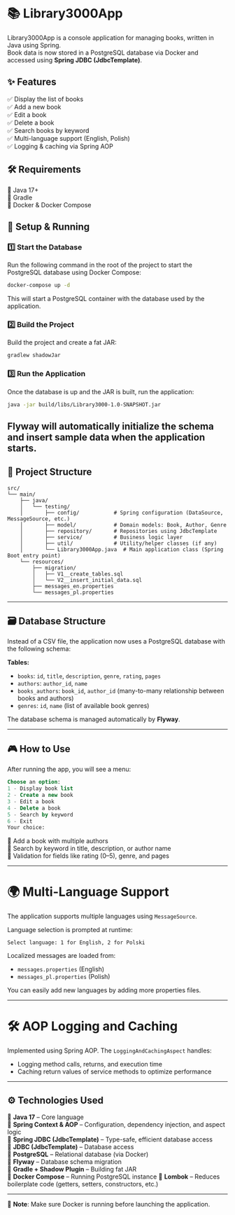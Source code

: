 # 📚 Library3000App

Library3000App is a console application for managing books, written in Java using Spring.  
Book data is now stored in a PostgreSQL database via Docker and accessed using **Spring JDBC (JdbcTemplate)**.
## ✨ Features
✅ Display the list of books  
✅ Add a new book  
✅ Edit a book  
✅ Delete a book  
✅ Search books by keyword  
✅ Multi-language support (English, Polish)  
✅ Logging & caching via Spring AOP

## 🛠 Requirements
🔹 Java 17+  
🔹 Gradle  
🔹 Docker & Docker Compose

## 🚀 Setup & Running

### 1️⃣ Start the Database
Run the following command in the root of the project to start the PostgreSQL database using Docker Compose:

```sh
docker-compose up -d
```

This will start a PostgreSQL container with the database used by the application.


### 2️⃣ Build the Project
Build the project and create a fat JAR:

```sh
gradlew shadowJar
```

### 3️⃣ Run the Application
Once the database is up and the JAR is built, run the application:

```sh
java -jar build/libs/Library3000-1.0-SNAPSHOT.jar
```

Flyway will automatically initialize the schema and insert sample data when the application starts.
---

## 📂 Project Structure

```
src/
└── main/
    ├── java/
    │   └── testing/
    │       ├── config/           # Spring configuration (DataSource, MessageSource, etc.)
    │       ├── model/            # Domain models: Book, Author, Genre
    │       ├── repository/       # Repositories using JdbcTemplate
    │       ├── service/          # Business logic layer
    │       ├── util/             # Utility/helper classes (if any)
    │       └── Library3000App.java  # Main application class (Spring Boot entry point)
    └── resources/
        ├── migration/
        │   ├── V1__create_tables.sql
        │   └── V2__insert_initial_data.sql
        ├── messages_en.properties
        └── messages_pl.properties

```

---

## 🗃 Database Structure

Instead of a CSV file, the application now uses a PostgreSQL database with the following schema:

**Tables:**

- `books`: `id`, `title`, `description`, `genre`, `rating`, `pages`
- `authors`: `author_id`, `name`
- `books_authors`: `book_id`, `author_id` (many-to-many relationship between books and authors)
- `genres`: `id`, `name` (list of available book genres)

The database schema is managed automatically by **Flyway**.


---

## 🎮 How to Use

After running the app, you will see a menu:

```sql
Choose an option:
1 - Display book list
2 - Create a new book
3 - Edit a book
4 - Delete a book
5 - Search by keyword
6 - Exit
Your choice:
```

🔹 Add a book with multiple authors  
🔹 Search by keyword in title, description, or author name  
🔹 Validation for fields like rating (0–5), genre, and pages

---

# 🌍 Multi-Language Support

The application supports multiple languages using `MessageSource`.

Language selection is prompted at runtime:
```text
Select language: 1 for English, 2 for Polski
```

Localized messages are loaded from:
- `messages.properties` (English)
- `messages_pl.properties` (Polish)

You can easily add new languages by adding more properties files.

---

# 🛠 AOP Logging and Caching

Implemented using Spring AOP. The `LoggingAndCachingAspect` handles:
- Logging method calls, returns, and execution time
- Caching return values of service methods to optimize performance

---

## ⚙ Technologies Used

🔹 **Java 17** – Core language  
🔹 **Spring Context & AOP** – Configuration, dependency injection, and aspect logic  
🔹 **Spring JDBC (JdbcTemplate)** – Type-safe, efficient database access  
🔹 **JDBC (JdbcTemplate)** – Database access  
🔹 **PostgreSQL** – Relational database (via Docker)  
🔹 **Flyway** – Database schema migration  
🔹 **Gradle + Shadow Plugin** – Building fat JAR  
🔹 **Docker Compose** – Running PostgreSQL instance
🔹 **Lombok** – Reduces boilerplate code (getters, setters, constructors, etc.)

---
📌 **Note**: Make sure Docker is running before launching the application.
